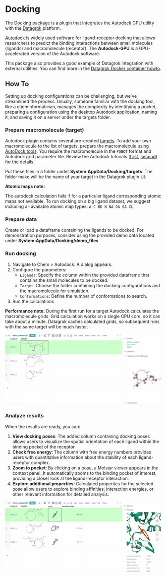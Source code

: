 # Docking

The [Docking package](https://datagrok.ai/help/develop/develop#packages) 
is a plugin that integrates 
the [Autodock GPU](https://catalog.ngc.nvidia.com/orgs/hpc/containers/autodock) utility
with the [Datagrok](https://datagrok.ai) platform.

[Autodock](https://autodock.scripps.edu/)
is widely used software for ligand-receptor docking 
that allows researchers to predict the binding interactions between small molecules (ligands) and macromolecule 
(receptor). 
The **Autodock-GPU** is a GPU-accelerated version of the Autodock software.

This package also provides a good example of Datagrok integration 
with external utilities.
You can find more in the 
[Datagrok Docker container howto](https://datagrok.ai/help/develop/how-to/docker_containers).

## How To

Setting up docking configurations can be challenging, but we've streamlined the process. Usually, someone familiar with the docking tool, like a cheminformatician, manages the complexity by identifying a pocket, preparing a configuration using the desktop Autodock application, naming it, and saving it on a server under the targets folder.

### Prepare macromolecule (target)

Autodock plugin contains several pre-created [targets](https://github.com/datagrok-ai/public/tree/master/packages/Docking/files/targets).
To add your own macromolecule to the list of targets,
prepare the macromolecule using 
[AutoDock tools](https://ccsb.scripps.edu/mgltools/downloads/).
You require the macromolecule in the `PDBQT` format 
and Autodock grid parameter file.
Review the Autodock tutorials
([first](https://www.chem.uwec.edu/chem491_w01/Chem491-Molecules%20and%20Medicine%202008/AutoDock%20Tutorial.pdf),
[second](https://omicstutorials.com/a-comprehensive-bioinformatics-tutorial-mastering-ligand-protein-docking-with-autodock/))
for the details.

Put these files in a folder under **System:AppData/Docking/targets**.
The folder make will be the name of your target in the Datagrok plugin UI.

**Atomic maps note:**

The autodock calculation fails if for a particular ligand 
corresponding atomic maps not available.
To run docking on a big ligand dataset, we suggest including all available atomic map types:
`A C HD N NA OA SA CL`.


### Prepare data

Create or load a dataframe containing the ligands to be docked. 
For demonstration purposes, consider using the provided demo data located under 
**System:AppData/Docking/demo_files**.

### Run docking

1. Navigate to Chem > Autodock. A dialog appears.
2. Configure the parameters:
   * `Ligands`: Specify the column within the provided dataframe that contains the small molecules to be docked.
   * `Target`: Choose the folder containing the docking configurations and the macromolecule for simulation.
   * `Conformations`: Define the number of conformations to search.
3. Run the calculations

**Performance note:** During the first run for a target Autodock calculates the 
macromolecule grids.
Grid calculation works on a single CPU core, so it can take about a minute.
Datagrok caches calculated grids, so subsequent runs with the same 
target will be much faster.

![docking simulations](help/docking-simulations.gif)

### Analyze results

When the results are ready, you can:

1. **View docking poses**: The added column containing docking poses allows users to visualize the spatial orientation of each ligand within the binding pocket of the receptor.
2. **Check free energy**: The column with free energy numbers provides users with quantitative information about the stability of each ligand-receptor complex.
3. **Zoom to pocket**: By clicking on a pose, a Molstar viewer appears in the context panel. It automatically zooms to the binding pocket of interest, providing a closer look at the ligand-receptor interaction.
4. **Explore additional properties**: Calculated properties for the selected pose allow users to explore binding affinities, interaction energies, or other relevant information for detailed analysis.

![additional properties](help/additional-properties.gif)